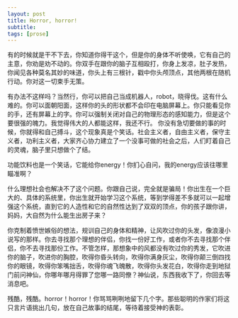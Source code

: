 ```yaml
---
layout: post
title: Horror, horror!
subtitle: 
tags: [prose]
---
```

有的时候就是干不下去，你知道你得干这个，但是你的身体不听使唤，它有自己的主意，你劝是劝不动的。你双手在跟你的脑子互相殴打，你身上发凉，肚子发热，你闻见各种莫名其妙的味道，你头上有三根针，戳中你头颅顶点，其他两根在随机行动。你对这一切束手无策。

有办法不这样吗？当然行，你可以把自己当成机器人，robot，晓得伐。这有什么难的。你可以面朝阳面，这样你的头的形状都不会印在电脑屏幕上。你只能看见你的手，还有屏幕上的字。你可以强制关闭对自己的物理形态的感知能力，但是这个要很强的魄力。我觉得伟大的人都能这样，我还不行。
你没有急切要做的事的时候，你就得和自己搏斗，这个现象真是个笑话。社会主义者，自由主义者，保守主义者，功利主义者，大家齐心协力建立了一个没事可做的社会之后，人们盯着自己的灵魂，脑子里只想做个了结。

功能饮料也是一个笑话，它能给你energy！你扪心自问，我的energy应该往哪里瞄准啊？

什么理想社会也解决不了这个问题。你跟自己说，完全就是骗局！你出生在一个巨大的、具体的系统里，你出生就开始学习这个系统，等到学得差不多就可以一起增强这个系统，直到它的人造性和它的自然性达到了双双的顶点，你的孩子跟你讲，妈妈，大自然为什么能生出房子来？

你克制着愤世嫉俗的想法，规训自己的身体和精神，让风吹过你的头发，像浪漫小说写的那样。你去寻找那个理想的伴侣，你找一份好工作，或者你不去寻找那个伴侣，你不去寻找那份工作。不管怎样，那想象中的风都没有吹过你的秀发，它吹进你的脑子，吹进你的胸腔，吹得你昏头转向，吹得你满身灰尘，吹得你颠三倒四找你的眼镜，吹得你笨嘴拙舌，吹得你魂飞魄散，吹得你头发花白，吹得你走到地狱门前问神仙，你哪年哪月得罪了您哪一路同僚？神仙说，东西我收下了，你回去等消息吧。

残酷，残酷。horror！horror！你骂骂咧咧地留下几个字。那些聪明的作家们将这只言片语挑出几句，放在自己故事的结尾，等待着接受神的表彰。